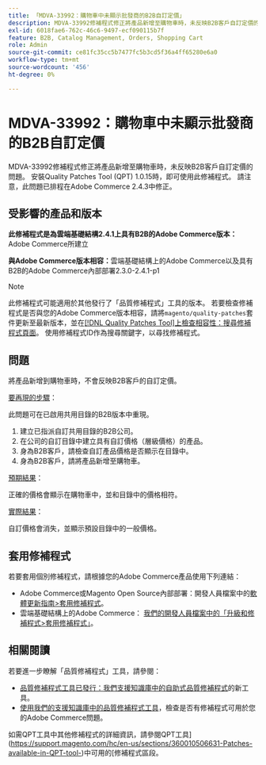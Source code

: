 ```yaml
---
title: 「MDVA-33992：購物車中未顯示批發商的B2B自訂定價」
description: MDVA-33992修補程式修正將產品新增至購物車時，未反映B2B客戶自訂定價的問題。 安裝Quality Patches Tool (QPT) 1.0.15時，即可使用此修補程式。 請注意，此問題已排程在Adobe Commerce 2.4.3中修正。
exl-id: 6018fae6-762c-46c6-9497-ecf090115b7f
feature: B2B, Catalog Management, Orders, Shopping Cart
role: Admin
source-git-commit: ce81fc35cc5b7477fc5b3cd5f36a4ff65280e6a0
workflow-type: tm+mt
source-wordcount: '456'
ht-degree: 0%

---
```


# MDVA-33992：購物車中未顯示批發商的B2B自訂定價

MDVA-33992修補程式修正將產品新增至購物車時，未反映B2B客戶自訂定價的問題。 安裝Quality Patches Tool (QPT) 1.0.15時，即可使用此修補程式。 請注意，此問題已排程在Adobe Commerce 2.4.3中修正。

## 受影響的產品和版本

**此修補程式是為雲端基礎結構2.4.1上具有B2B的Adobe Commerce版本：** Adobe Commerce所建立

**與Adobe Commerce版本相容：**&#x200B;雲端基礎結構上的Adobe Commerce以及具有B2B的Adobe Commerce內部部署2.3.0-2.4.1-p1

>[!NOTE]
>
>此修補程式可能適用於其他發行了「品質修補程式」工具的版本。 若要檢查修補程式是否與您的Adobe Commerce版本相容，請將`magento/quality-patches`套件更新至最新版本，並在[[!DNL Quality Patches Tool]上檢查相容性：搜尋修補程式頁面](https://devdocs.magento.com/quality-patches/tool.html#patch-grid)。 使用修補程式ID作為搜尋關鍵字，以尋找修補程式。

## 問題

將產品新增到購物車時，不會反映B2B客戶的自訂定價。

<u>要再現的步驟</u>：

此問題可在已啟用共用目錄的B2B版本中重現。

1. 建立已指派自訂共用目錄的B2B公司。
1. 在公司的自訂目錄中建立具有自訂價格（層級價格）的產品。
1. 身為B2B客戶，請檢查自訂產品價格是否顯示在目錄中。
1. 身為B2B客戶，請將產品新增至購物車。

<u>預期結果</u>：

正確的價格會顯示在購物車中，並和目錄中的價格相符。

<u>實際結果</u>：

自訂價格會消失，並顯示預設目錄中的一般價格。

## 套用修補程式

若要套用個別修補程式，請根據您的Adobe Commerce產品使用下列連結：

* Adobe Commerce或Magento Open Source內部部署：開發人員檔案中的[軟體更新指南>套用修補程式](https://devdocs.magento.com/guides/v2.4/comp-mgr/patching/mqp.html)。
* 雲端基礎結構上的Adobe Commerce： [我們的開發人員檔案中的「升級和修補程式>套用修補程式」](https://devdocs.magento.com/cloud/project/project-patch.html)。

## 相關閱讀

若要進一步瞭解「品質修補程式」工具，請參閱：

* [品質修補程式工具已發行：我們支援知識庫中的自助式品質修補程式](/help/announcements/adobe-commerce-announcements/magento-quality-patches-released-new-tool-to-self-serve-quality-patches.md)的新工具。
* [使用我們的支援知識庫中的品質修補程式工具](/help/support-tools/patches-available-in-qpt-tool/check-patch-for-magento-issue-with-magento-quality-patches.md)，檢查是否有修補程式可用於您的Adobe Commerce問題。

如需QPT工具中其他修補程式的詳細資訊，請參閱QPT工具](https://support.magento.com/hc/en-us/sections/360010506631-Patches-available-in-QPT-tool-)中可用的[修補程式區段。
